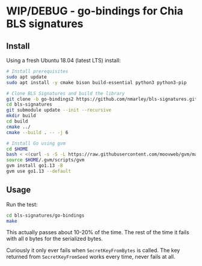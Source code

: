 # WIP/DEBUG - go-bindings for Chia BLS signatures

## Install

Using a fresh Ubuntu 18.04 (latest LTS) install:

```sh
# Install prerequisites
sudo apt update
sudo apt install -y cmake bison build-essential python3 python3-pip

# Clone BLS Signatures and build the library
git clone -b go-bindings2 https://github.com/nmarley/bls-signatures.git
cd bls-signatures
git submodule update --init --recursive
mkdir build
cd build
cmake ../
cmake --build . -- -j 6

# Install Go using gvm
cd $HOME
bash < <(curl -s -S -L https://raw.githubusercontent.com/moovweb/gvm/master/binscripts/gvm-installer)
source $HOME/.gvm/scripts/gvm
gvm install go1.13 -B
gvm use go1.13 --default
```

## Usage

Run the test:

```sh
cd bls-signatures/go-bindings
make
```

This actually passes about 10-20% of the time. The rest of the time it fails
with all `0` bytes for the serialized bytes.

Curiously it only ever fails when `SecretKeyFromBytes` is called. The key
returned from `SecretKeyFromSeed` works every time, never fails at all.
